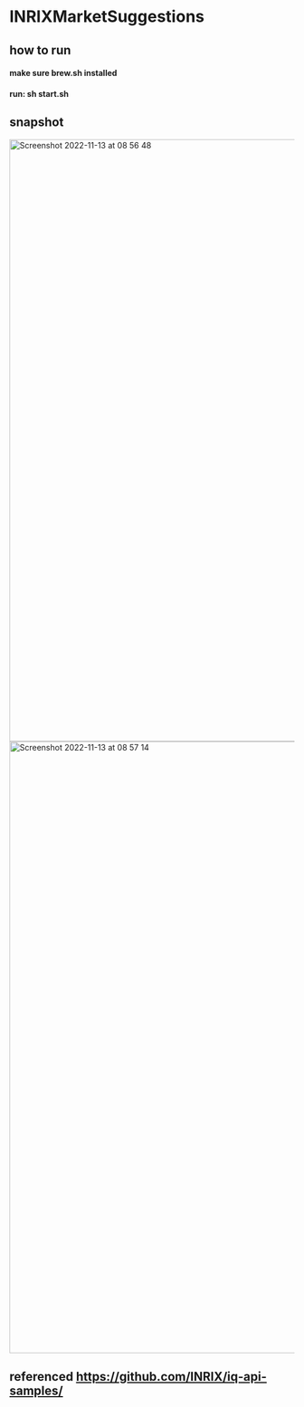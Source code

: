 # INRIXMarketSuggestions

## how to run
#### make sure brew.sh installed
#### run: sh start.sh

## snapshot

<img width="1064" alt="Screenshot 2022-11-13 at 08 56 48" src="https://user-images.githubusercontent.com/704762/201533969-24a695b4-f39d-467f-b1ab-da9439c60774.png">

<img width="1081" alt="Screenshot 2022-11-13 at 08 57 14" src="https://user-images.githubusercontent.com/704762/201533989-9a1d84d7-8f8a-4271-9dd2-18c907a5b44f.png">


## referenced https://github.com/INRIX/iq-api-samples/
